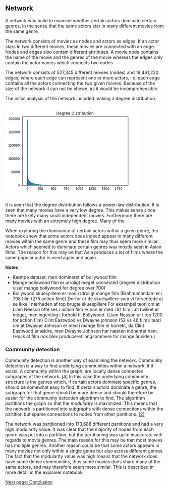 
## Network
A network was build to examine whether certain actors dominate certain genres, in the sense that the same actors star in many different movies from the same genre.

The network consists of movies as nodes and actors as edges. If an actor stars in two different movies, these movies are connected with an edge. Nodes and edges also contain different attributes. A movie node contains the name of the movie and the genres of the movie whereas the edges only contain the actor names which connects two nodes.

The network consists of 527,345 different movies (nodes) and 19,461,220 edges, where each edge can represent one or more actors, i.e. each edge contains all the actors connecting the two given movies. Because of the size of the network it can not be shown, as it would be incomprehensible.

The initial analysis of the network included making a degree distribution.

![](images/DegreeDistribution.jpg)

It is seen that the degree distribution follows a power-law distribution. It is seen that many movies have a very low degree. This makes sense since there are likely many small independent movies. Furthermore there are many movies with an extremely high degree. Many of the

When exploring the dominance of certain actors within a given genre, the notebook show that some actors does indeed appear in many different movies within the same genre and these film may thus seem more similar. Actors which seemed to dominate certain genres was mostly seen in Asian films. The reason for this may be that Asia produces a lot of films where the same popular actor is used again and again.     


**Notes**
- Kæmpe dataset, men domineret af bollywood film
- Mange bollywood film er utroligt meget connected (degree distribution viser mange bollywood for degree over 700)
- Bollywood skuespillere er med i utroligt mange film (Brahmanandam er i 798 film (275 action film))
   Derfor er de skuespillere som vi forventede at se ikke i nærheden af top brugte skuespillere
   For eksempel teori om at Liam Neeson ofte ses i action film -> han er med i 81 film i alt hvilket er meget, men ingenting i forhold til Bollywood. (Liam Nesson er i top 1200 for action film)
   Clint Eastwood vs Dwayne johnson (52 vs 46 film): teori om at Dwayne Johnson er med i mange film er korrekt, da Clint Eastwood er ældre, men Dwayne Johnson har næsten indhentet ham. (Husk at film nok blev produceret langsommere for mange år siden.)






### Community detection
Community detection is another way of examining the network. Community detection is a way to find underlying communities within a network, if it exists. A community within the graph, are locally dense connected subgraphs of the network. [4] In this case the underlying community structure is the genres which, if certain actors dominate specific genres, should be somewhat easy to find. If certain actors dominate a genre, the subgraph for that genre should be more dense and should therefore be easier for the community detection algorithm to find. The algorithm partitions the graph so that the *modularity* is maximized. This means that the network is partitioned into subgraphs with dense connections within the partition but sparse connections to nodes from other partitions. [[2]](http://networksciencebook.com/chapter/9#modularity)

The network was partitioned into 173,688 different partitions and had a very high modularity value. It was clear that the majority of nodes from each genre was put into a partition, but the partitioning was quite inaccurate with regards to movie genres. The main reason for this may be that most movies has multiple genres. Another reason could be that some actors appears in many movies not only within a single genre but also across different genres. The fact that the modularity value was high means that the network does have some dense communities, thus some movies does share many of the same actors, and may therefore seem more similar. This is described in more detail in the explainer notebook.     


[Next page: Conclusion](conclusion.md)
